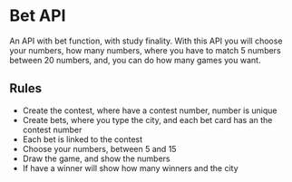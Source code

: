 # Bet API

An API with bet function, with study finality. With this API you will choose your numbers, how many numbers, where you have to match 5 numbers between 20 numbers, and, you can do how many games you want.

## Rules
- Create the contest, where have a contest number, number is unique
- Create bets, where you type the city, and each bet card has an the contest number
- Each bet is linked to the contest
- Choose your numbers, between 5 and 15
- Draw the game, and show the numbers
- If have a winner will show how many winners and the city     